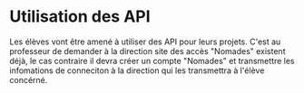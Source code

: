 # Utilisation des API

Les élèves vont être amené à utiliser des API pour leurs projets. C'est au professeur de demander à la direction site des accès "Nomades" existent déjà, le cas contraire il devra créer un compte "Nomades" et transmettre les infomations de conneciton à la direction qui les transmettra à l'élève concérné.

